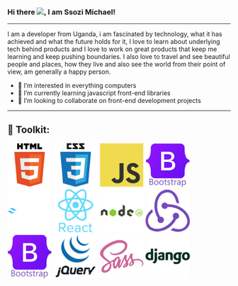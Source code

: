 ### Hi there <img src="https://raw.githubusercontent.com/MartinHeinz/MartinHeinz/master/wave.gif" width="30px">, I am Ssozi Michael!
---
I am a developer from Uganda, i am fascinated by technology, what it has achieved and what the future holds for it, I love to learn about underlying tech behind products and I love to work on great products that keep me learning and keep pushing boundaries. I also love to travel and see beautiful people and places, how they live and also see the world from their point of view, am generally a happy person.
 
- 👀 I’m interested in everything computers
- 🌱 I’m currently learning javascript front-end libraries
- 💞️ I’m looking to collaborate on front-end development projects
---
🧰 Toolkit:
---
<img src="https://github.com/devicons/devicon/blob/master/icons/html5/html5-original-wordmark.svg" alt="html Logo" width="100" height="100"/> <img src="https://github.com/devicons/devicon/blob/master/icons/css3/css3-original-wordmark.svg" alt="css Logo"  width="100" height="100"/> 
 <img src="https://github.com/devicons/devicon/blob/master/icons/javascript/javascript-original.svg" alt="javascript Logo" width="100" height="100"/> <img src="https://github.com/devicons/devicon/blob/master/icons/bootstrap/bootstrap-original-wordmark.svg" alt="python Logo"  width="100" height="100"/> <img src="https://github.com/devicons/devicon/blob/master/icons/tailwindcss/tailwindcss-original-wordmark.svg" alt="mongodb Logo" width="100" height="100"/> 
<img src="https://github.com/devicons/devicon/blob/master/icons/react/react-original-wordmark.svg" alt="expressjs Logo" width="100" height="100"/> 
<img src="https://github.com/devicons/devicon/blob/master/icons/nodejs/nodejs-original-wordmark.svg"  width="100" height="100"/>
<img src="https://github.com/devicons/devicon/blob/master/icons/redux/redux-original.svg" alt="redux Logo" width="100" height="100"/> 
<img src="https://github.com/devicons/devicon/blob/master/icons/bootstrap/bootstrap-original-wordmark.svg" alt="bootstrap Logo" width="100" height="100"/> 
<img src="https://github.com/devicons/devicon/blob/master/icons/jquery/jquery-original-wordmark.svg" alt="tailwind Logo"  width="100" height="100"/> 
<img src="https://github.com/devicons/devicon/blob/master/icons/sass/sass-original.svg" alt="JavaScript Logo"  width="100" height="100"/> 
<img src="https://github.com/devicons/devicon/blob/master/icons/django/django-plain-wordmark.svg" alt="JavaScript Logo"  width="100" height="100"/>
